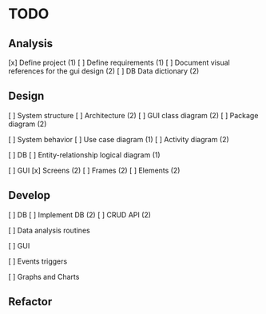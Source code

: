 # TODO


## Analysis


[x] Define project (1)
[ ] Define requirements (1)
[ ] Document visual references for the gui design (2)
[ ] DB Data dictionary (2)


## Design

[ ] System structure
    [ ] Architecture (2)
    [ ] GUI class diagram (2)
    [ ] Package diagram (2)

[ ] System behavior
    [ ] Use case diagram (1)
    [ ] Activity diagram (2)

[ ] DB
    [ ] Entity-relationship logical diagram (1)

[ ] GUI
    [x] Screens (2)
    [ ] Frames (2)
    [ ] Elements (2)


## Develop

[ ] DB
    [ ] Implement DB (2)
    [ ] CRUD API (2)

[ ] Data analysis routines 
    
[ ] GUI

[ ] Events triggers

[ ] Graphs and Charts


## Refactor


